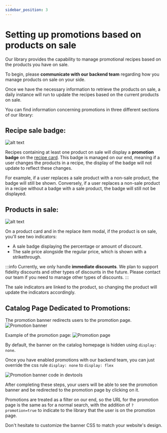 ```yaml
---
sidebar_position: 3
---
```


# Setting up promotions based on products on sale

Our library provides the capability to manage promotional recipes based on the products you have on sale.

To begin, please **communicate with our backend team** regarding how you manage products on sale on your side.

Once we have the necessary information to retrieve the products on sale, a daily instance will run to update the recipes based on the current products on sale.

You can find information concerning promotions in three different sections of our library:

## Recipe sale badge:

![alt text](https://storage.googleapis.com/assets.miam.tech/kmm_documentation/web/examples/9.1/recipe-on-sale.png "Recipe with the sale badge")

Recipes containing at least one product on sale will display a **promotion badge** on
the [recipe card](../features/recipe-card). This badge is managed on
our end, meaning if a user changes the products in a recipe, the display of the badge will not update to reflect these
changes.

For example, if a user replaces a sale product with a non-sale product, the badge will still be shown.
Conversely, if a user replaces a non-sale product in a recipe without a badge with a sale product, the badge will still
not be displayed.

## Products in sale:

![alt text](https://storage.googleapis.com/assets.miam.tech/kmm_documentation/web/examples/9.1/product-in-sale.png "Product with sale indicators")

On a product card and in the replace item modal, if the product is on sale, you'll see two indicators:

- A sale badge displaying the percentage or amount of discount.
- The sale price alongside the regular price, which is shown with a strikethrough.

:::info
Currently, we only handle **immediate discounts**. We plan to support fidelity discounts and other types of discounts in the future. Please contact our team if you need to manage other types of discounts.
:::

The sale indicators are linked to the product, so changing the product will update the indicators accordingly.

## Catalog Page Dedicated to Promotions:

The promotion banner redirects users to the promotion page.
![Promotion banner](https://storage.googleapis.com/assets.miam.tech/kmm_documentation/web/examples/9.1/promotion-banner.png "Promotion banner")

Example of the promotion page:
![Promotion page](https://storage.googleapis.com/assets.miam.tech/kmm_documentation/web/examples/9.1/promotion-page.png "Promotion page")

By default, the banner on the catalog homepage is hidden using `display: none`.

Once you have enabled promotions with our backend team, you can just override the css rule `display: none` to `display: flex`

![Promotion banner code in devtools](https://storage.googleapis.com/assets.miam.tech/kmm_documentation/web/examples/9.1/promotion-banner-HTML.png "Promotion banner code in devtools")

After completing these steps, your users will be able to see the promotion banner and be redirected to the promotion page by clicking on it.

Promotions are treated as a filter on our end, so the URL for the promotion page is the same as for a normal search, with the addition of `?promotion=true` to indicate to the library that the user is on the promotion page.

Don't hesitate to customize the banner CSS to match your website's design.
